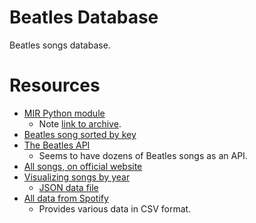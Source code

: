# Beatles Database

Beatles songs database.

# Resources

- [MIR Python module](https://mirdata.readthedocs.io/en/0.3.5/_modules/mirdata/datasets/beatles.html)
    - Note [link to archive](http://isophonics.net/files/annotations/The%20Beatles%20Annotations.tar.gz).
- [Beatles song sorted by key](https://www.reddit.com/r/beatles/comments/134qk5r/beatles_songs_sorted_by_key/)
- [The Beatles API](https://github.com/vrandall66/the-beatles-api)
    - Seems to have dozens of Beatles songs as an API.
- [All songs, on official website](https://www.thebeatles.com/songs)
- [Visualizing songs by year](https://www.yendor.com/Beatles/)
    - [JSON data file](https://www.yendor.com/Beatles/Beatles.json)
- [All data from Spotify](https://www.kaggle.com/datasets/chadwambles/allbeatlesspotifysongdata2009remaster)
    - Provides various data in CSV format.

